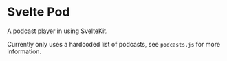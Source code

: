 # Svelte Pod

A podcast player in using SvelteKit.

Currently only uses a hardcoded list of podcasts, see `podcasts.js`
for more information.
